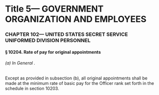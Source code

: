 
# Title 5— GOVERNMENT ORGANIZATION AND EMPLOYEES
### CHAPTER 102— UNITED STATES SECRET SERVICE UNIFORMED DIVISION PERSONNEL
#### § 10204. Rate of pay for original appointments
###### (a) In General .

Except as provided in subsection (b), all original appointments shall be made at the minimum rate of basic pay for the Officer rank set forth in the schedule in section 10203.
